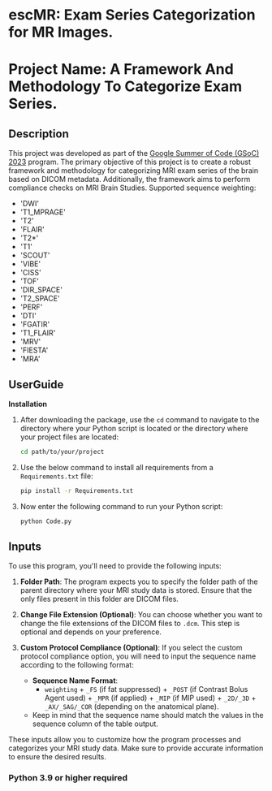 # escMR: Exam Series Categorization for MR Images.


# Project Name: A Framework And Methodology To Categorize Exam Series.
## Description

This project was developed as part of the [Google Summer of Code (GSoC) 2023](https://summerofcode.withgoogle.com/programs/2023/projects/oC59dZpT) program. The primary objective of this project is to create a robust framework and methodology for categorizing MRI exam series of the brain based on DICOM metadata. Additionally, the framework aims to perform compliance checks on MRI Brain Studies.
Supported sequence weighting:
- 'DWI'
- 'T1_MPRAGE'
- 'T2'
- 'FLAIR'
- 'T2*'
- 'T1'
- 'SCOUT'
- 'VIBE'
- 'CISS'
- 'TOF'
- 'DIR_SPACE'
- 'T2_SPACE'
- 'PERF'
- 'DTI'
- 'FGATIR'
- 'T1_FLAIR'
- 'MRV'
- 'FIESTA'
- 'MRA'

## UserGuide
**Installation**

1. After downloading the package, use the `cd` command to navigate to the directory where your Python script is located or the directory where your project files are located:

    ```bash
    cd path/to/your/project
    ```

2. Use the below command to install all requirements from a `Requirements.txt` file:

    ```bash
    pip install -r Requirements.txt
    ```

3. Now enter the following command to run your Python script:

    ```bash
    python Code.py
    ```
## Inputs

To use this program, you'll need to provide the following inputs:

1. **Folder Path**: The program expects you to specify the folder path of the parent directory where your MRI study data is stored. Ensure that the only files present in this folder are DICOM files.

2. **Change File Extension (Optional)**: You can choose whether you want to change the file extensions of the DICOM files to `.dcm`. This step is optional and depends on your preference.

3. **Custom Protocol Compliance (Optional)**: If you select the custom protocol compliance option, you will need to input the sequence name according to the following format:
   - **Sequence Name Format**: 
     - `weighting` + `_FS` (if fat suppressed) + `_POST` (if Contrast Bolus Agent used) + `_MPR` (if applied) + `_MIP` (if MIP used) + `_2D/_3D` + `_AX/_SAG/_COR` (depending on the anatomical plane).
   - Keep in mind that the sequence name should match the values in the sequence column of the table output.

These inputs allow you to customize how the program processes and categorizes your MRI study data. Make sure to provide accurate information to ensure the desired results.

### Python 3.9 or higher required
